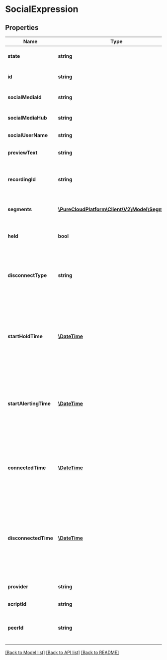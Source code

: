 # SocialExpression

## Properties
Name | Type | Description | Notes
------------ | ------------- | ------------- | -------------
**state** | **string** | The connection state of this communication. | [optional] 
**id** | **string** | A globally unique identifier for this communication. | [optional] 
**socialMediaId** | **string** | A globally unique identifier for the social media. | [optional] 
**socialMediaHub** | **string** | The social network of the communication | [optional] 
**socialUserName** | **string** | The user name for the communication. | [optional] 
**previewText** | **string** | The text preview of the communication contents | [optional] 
**recordingId** | **string** | A globally unique identifier for the recording associated with this chat. | [optional] 
**segments** | [**\PureCloudPlatform\Client\V2\Model\Segment[]**](Segment.md) | The time line of the participant&#39;s chat, divided into activity segments. | [optional] 
**held** | **bool** | True if this call is held and the person on this side hears silence. | [optional] 
**disconnectType** | **string** | System defined string indicating what caused the communication to disconnect. Will be null until the communication disconnects. | [optional] 
**startHoldTime** | [**\DateTime**](\DateTime.md) | The timestamp the chat was placed on hold in the cloud clock if the chat is currently on hold. Date time is represented as an ISO-8601 string. For example: yyyy-MM-ddTHH:mm:ss.SSSZ | [optional] 
**startAlertingTime** | [**\DateTime**](\DateTime.md) | The timestamp the communication has when it is first put into an alerting state. Date time is represented as an ISO-8601 string. For example: yyyy-MM-ddTHH:mm:ss.SSSZ | [optional] 
**connectedTime** | [**\DateTime**](\DateTime.md) | The timestamp when this communication was connected in the cloud clock. Date time is represented as an ISO-8601 string. For example: yyyy-MM-ddTHH:mm:ss.SSSZ | [optional] 
**disconnectedTime** | [**\DateTime**](\DateTime.md) | The timestamp when this communication disconnected from the conversation in the provider clock. Date time is represented as an ISO-8601 string. For example: yyyy-MM-ddTHH:mm:ss.SSSZ | [optional] 
**provider** | **string** | The source provider for the social expression. | [optional] 
**scriptId** | **string** | The UUID of the script to use. | [optional] 
**peerId** | **string** | The id of the peer communication corresponding to a matching leg for this communication. | [optional] 

[[Back to Model list]](../README.md#documentation-for-models) [[Back to API list]](../README.md#documentation-for-api-endpoints) [[Back to README]](../README.md)


